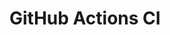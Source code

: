# GitHub Actions CI
























































































































































































































































































































































































































































































































































































































































































































































































































































































